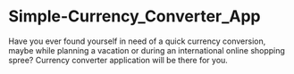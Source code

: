 # Simple-Currency_Converter_App
Have you ever found yourself in need of a quick currency conversion, maybe while planning a vacation or during an international online shopping spree? Currency converter application will be there for you.
